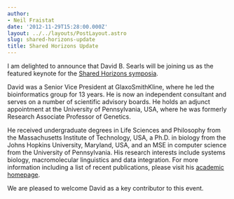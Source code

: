 ```yaml
---
author:
- Neil Fraistat
date: '2012-11-29T15:28:00.000Z'
layout: ../../layouts/PostLayout.astro
slug: shared-horizons-update
title: Shared Horizons Update
---
```


I am delighted to announce that David B. Searls will be joining us as the featured keynote for the [Shared Horizons symposia](http://web.archive.org/web/20151224001854/http://mith.umd.edu/sharedhorizons/).

David was a Senior Vice President at GlaxoSmithKline, where he led the bioinformatics group for 13 years. He is now an independent consultant and serves on a number of scientific advisory boards. He holds an adjunct appointment at the University of Pennsylvania, USA, where he was formerly Research Associate Professor of Genetics.

He received undergraduate degrees in Life Sciences and Philosophy from the Massachusetts Institute of Technology, USA, a Ph.D. in biology from the Johns Hopkins University, Maryland, USA, and an MSE in computer science from the University of Pennsylvania. His research interests include systems biology, macromolecular linguistics and data integration. For more information including a list of recent publications, please visit his [academic homepage](http://www.med.upenn.edu/apps/faculty/index.php/g306/c425/p6363).

We are pleased to welcome David as a key contributor to this event.